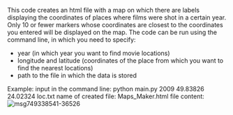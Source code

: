 This code creates an html file with a map on which there are labels displaying the coordinates of places where films were shot in a certain year. 
Only 10 or fewer markers whose coordinates are closest to the coordinates you entered will be displayed on the map.
The code can be run using the command line, in which you need to specify:
- year (in which year you want to find movie locations)
- longitude and latitude (coordinates of the place from which you want to find the nearest locations)
- path to the file in which the data is stored

Example:
input in the command line: python main.py 2009 49.83826 24.02324 loc.txt
name of created file: Maps_Maker.html
file content:
![msg749338541-36526](https://user-images.githubusercontent.com/116552018/220439877-7fd0e7b9-e2ce-4385-af51-cc526e7ea1a8.jpg)

